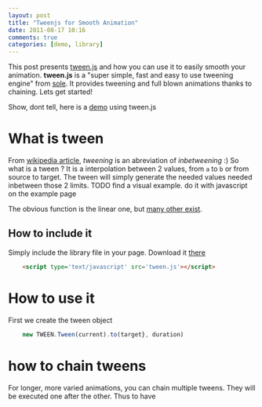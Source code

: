 ```yaml
---
layout: post
title: "Tweenjs for Smooth Animation"
date: 2011-08-17 10:16
comments: true
categories: [demo, library]
---
```


This post presents [tween.js](https://github.com/sole/tween.js) and how you can use it to easily smooth your animation.
**tween.js** is a "super simple, fast and easy to use tweening engine" from [sole](https://github.com/sole).
It provides tweening and full blown animations thanks to chaining. Lets get started!

Show, dont tell, here is a [demo](/data/tweenjs_for_smooth_animation/tweenjs_for_smooth_animation.html)
using tween.js


# What is tween

From [wikipedia article](http://en.wikipedia.org/wiki/Tweening), *tweening* is an abreviation of *inbetweening* :)
So what is a tween ? It is a interpolation between 2 values, from ```a``` to ```b``` or from source to target.
The tween will simply generate the needed values needed inbetween those 2 limits.
TODO find a visual example. do it with javascript on the example page

The obvious function is the linear one, but [many other exist](http://sole.github.com/tween.js/examples/03_graphs.html).




## How to include it

Simply include the library file in your page. Download it [there](https://github.com/sole/tween.js)

``` html
    <script type='text/javascript' src='tween.js'></script>
```

# How to use it

First we create the tween object
 
``` javascript
    new TWEEN.Tween(current).to(target}, duration)
```

# how to chain tweens

For longer, more varied animations, you can chain multiple tweens. They
will be executed one after the other. Thus to have


<!--more-->


